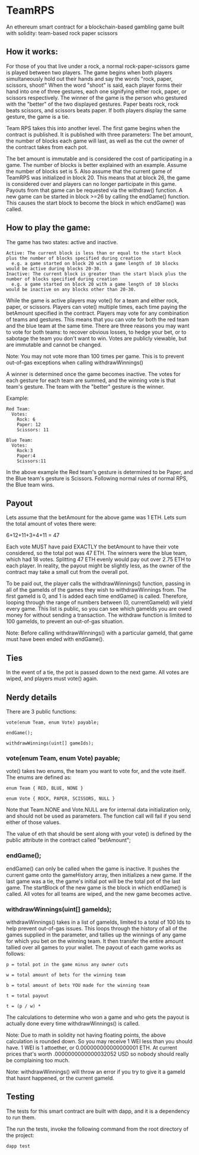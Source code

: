 # TeamRPS
An ethereum smart contract for a blockchain-based gambling game built with solidity: team-based rock paper scissors

## How it works:

For those of you that live under a rock, a normal rock-paper-scissors game is played between two players. The game begins when both players simultaneously hold out their hands and say the words "rock, paper, scissors, shoot!" When the word "shoot" is said, each player forms their hand into one of three gestures, each one signifying either rock, paper, or scissors respectively. The winner of the game is the person who gestured with the "better" of the two displayed gestures. Paper beats rock, rock beats scissors, and scissors beats paper. If both players display the same gesture, the game is a tie.

Team RPS takes this into another level. The first game begins when the contract is published. It is published with three parameters: The bet amount, the number of blocks each game will last, as well as the cut the owner of the contract takes from each pot.

The bet amount is immutable and is considered the cost of participating in a game.
The number of blocks is better explained with an example. Assume the number of blocks set is 5. Also assume that the current game of TeamRPS was initialized in block 20. This means that at block 26, the game is considered over and players can no longer participate in this game. Payouts from that game can be requested via the withdraw() function. A new game can be started in block >=26 by calling the endGame() function. This causes the start block to become the block in which endGame() was called.

## How to play the game:

The game has two states: active and inactive.

    Active: The current block is less than or equal to the start block plus the number of blocks specified during creation
      e.g. a game started on block 20 with a game length of 10 blocks would be active during blocks 20-30.
    Inactive: The current block is greater than the start block plus the number of blocks specified during creation
      e.g. a game started on block 20 with a game length of 10 blocks would be inactive on any blocks other than 20-30.

While the game is active players may vote() for a team and either rock, paper, or scissors. Players can vote() multiple times, each time paying the betAmount specified in the contract. Players may vote for any combination of teams and gestures. This means that you can vote for both the red team and the blue team at the same time. There are three reasons you may want to vote for both teams: to recover obvious losses, to hedge your bet, or to sabotage the team you don't want to win. Votes are publicly viewable, but are immutable and cannot be changed.

Note: You may not vote more than 100 times per game. This is to prevent out-of-gas exceptions when calling withdrawWinnings()

A winner is determined once the game becomes inactive. The votes for each gesture for each team are summed, and the winning vote is that team's gesture. The team with the "better" gesture is the winner.

Example:

    Red Team:
      Votes:
        Rock: 6
        Paper: 12
        Scissors: 11

    Blue Team:
      Votes:
        Rock:3
        Paper:4
        Scissors:11

In the above example the Red team's gesture is determined to be Paper, and the Blue team's gesture is Scissors. Following normal rules of normal RPS, the Blue team wins.

## Payout

Lets assume that the betAmount for the above game was 1 ETH. Lets sum the total amount of votes there were:

  6+12+11+3+4+11 = 47

Each vote MUST have paid EXACTLY the betAmount to have their vote considered, so the total pot was 47 ETH. The winners were the blue team, which had 18 votes. Splitting 47 ETH evenly would pay out over 2.75 ETH to each player. In reality, the payout might be slightly less, as the owner of the contract may take a small cut from the overall pot.

To be paid out, the player calls the withdrawWinnings() function, passing in all of the gameIds of the games they wish to withdrawWinnings from. The first gameId is 0, and 1 is added each time endGame() is called. Therefore, looping through the range of numbers between (0, currentGameId) will yield every game. This list is public, so you can see which gameIds you are owed money for without sending a transaction. The withdraw function is limited to 100 gameIds, to prevent an out-of-gas situation.

Note: Before calling withdrawWinnings() with a particular gameId, that game must have been ended with endGame().

## Ties

In the event of a tie, the pot is passed down to the next game. All votes are wiped, and players must vote() again.

## Nerdy details

There are 3 public functions:

    vote(enum Team, enum Vote) payable;

    endGame();

    withdrawWinnings(uint[] gameIds);


### vote(enum Team, enum Vote) payable;

vote() takes two enums, the team you want to vote for, and the vote itself.
The enums are defined as:

    enum Team { RED, BLUE, NONE }

    enum Vote { ROCK, PAPER, SCISSORS, NULL }

Note that Team.NONE and Vote.NULL are for internal data initialization only, and should not be used as parameters. The function call will fail if you send either of those values.

The value of eth that should be sent along with your vote() is defined by the public attribute in the contract called "betAmount";

### endGame();

endGame() can only be called when the game is inactive. It pushes the current game onto the gameHistory array, then initializes a new game. If the last game was a tie, the game's initial pot will be the total pot of the last game. The startBlock of the new game is the block in which endGame() is called. All votes for all teams are wiped, and the new game becomes active.

### withdrawWinnings(uint[] gameIds);

withdrawWinnings() takes in a list of gameIds, limited to a total of 100 Ids to help prevent out-of-gas issues. This loops through the history of all of the games supplied in the parameter, and tallies up the winnings of any game for which you bet on the winning team. It then transfer the entire amount tallied over all games to your wallet. The payout of each game works as follows:

    p = total pot in the game minus any owner cuts

    w = total amount of bets for the winning team

    b = total amount of bets YOU made for the winning team

    t = total payout

    t = (p / w) *

The calculations to determine who won a game and who gets the payout is actually done every time withdrawWinnings() is called.

Note: Due to math in solidity not having floating points, the above calculation is rounded down. So you may receive 1 WEI less than you should have. 1 WEI is 1 attoether, or 0.000000000000000001 ETH. At current prices that's worth .0000000000000032052 USD so nobody should really be complaining too much.

Note: withdrawWinnings() will throw an error if you try to give it a gameId that hasnt happened, or the current gameId.

## Testing

The tests for this smart contract are built with dapp, and it is a dependency to run them.

The run the tests, invoke the following command from the root directory of the project:

    dapp test
